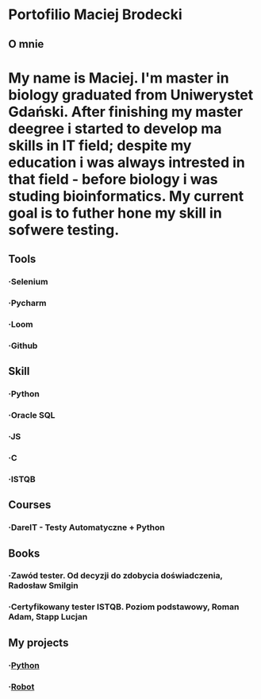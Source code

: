 # Portofilio Maciej Brodecki

## O mnie
# My name is Maciej. I'm master in biology graduated from Uniwerystet Gdański. After finishing my master deegree i started to develop ma skills in IT field; despite my education i was always intrested in that field - before biology i was studing bioinformatics. My current goal is to futher hone my skill in sofwere testing.

## Tools
### ·Selenium
### ·Pycharm
### ·Loom 
### ·Github

## Skill
### ·Python
### ·Oracle SQL
### ·JS
### ·C
### ·ISTQB

## Courses
### ·DareIT - Testy Automatyczne + Python

## Books
### ·Zawód tester. Od decyzji do zdobycia doświadczenia, Radosław Smilgin
### ·Certyfikowany tester ISTQB. Poziom podstawowy, Roman Adam, Stapp Lucjan

## My projects
### ·[Python](https://github.com/macionaldo/Challenge_repozytorium)
### ·[Robot](https://github.com/macionaldo/panelscout_robotframework)

